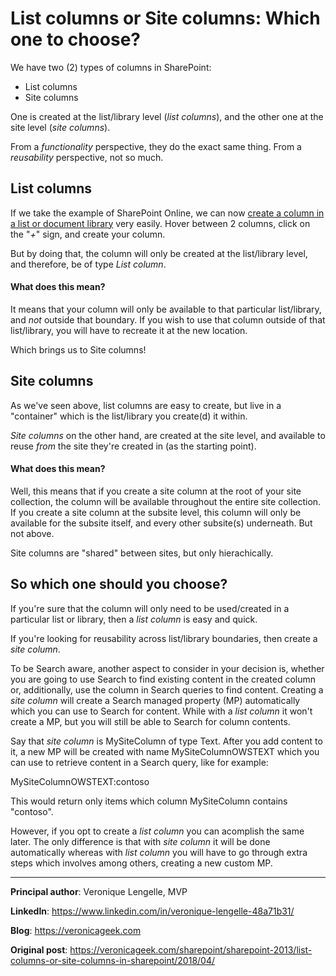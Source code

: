 # List columns or Site columns: Which one to choose?

We have two (2) types of columns in SharePoint:

- List columns
- Site columns

One is created at the list/library level (_list columns_), and the other one at the site level (_site columns_).

From a _functionality_ perspective, they do the exact same thing. From a _reusability_ perspective, not so much.

## List columns

If we take the example of SharePoint Online, we can now [create a column in a list or document library](https://support.office.com/en-us/article/create-a-column-in-a-sharepoint-list-or-library-2b0361ae-1bd3-41a3-8329-269e5f81cfa2) very easily. Hover between 2 columns, click on the "*+*" sign, and create your column.  

But by doing that, the column will only be created at the list/library level, and therefore, be of type _List column_.
  
#### What does this mean?

It means that your column will only be available to that particular list/library, and _not_ outside that boundary. If you wish to use that column outside of that list/library, you will have to recreate it at the new location. 

Which brings us to Site columns!

## Site columns

As we've seen above, list columns are easy to create, but live in a "container" which is the list/library you create(d) it within.  

_Site columns_ on the other hand, are created at the site level, and available to reuse _from_ the site they're created in (as the starting point).  

#### What does this mean?

Well, this means that if you create a site column at the root of your site collection, the column will be available throughout the entire site collection. <br>
If you create a site column at the subsite level, this column will only be available for the subsite itself, and every other subsite(s) underneath. But not above.<br>

Site columns are "shared" between sites, but only hierachically.

## So which one should you choose?

If you're sure that the column will only need to be used/created in a particular list or library, then a _list column_ is easy and quick.<br>

If you're looking for reusability across list/library boundaries, then create a _site column_.

To be Search aware, another aspect to consider in your decision is, whether you are going to use Search to find existing content in the created column or, additionally, use the column in Search queries to find content.
Creating a _site column_ will create a Search managed property (MP) automatically which you can use to Search for content. While with a _list column_ it won't create a MP, but you will still be able to Search for column contents. 

Say that _site column_ is MySiteColumn of type Text. After you add content to it, a new MP will be created with name MySiteColumnOWSTEXT which you can use to retrieve content in a Search query, like for example:

MySiteColumnOWSTEXT:contoso

This would return only items which column MySiteColumn contains "contoso".

However, if you opt to create a _list column_ you can acomplish the same later. The only difference is that with _site column_ it will be done automatically whereas with _list column_ you will have to go through extra steps which involves among others, creating a new custom MP.

---

**Principal author**: Veronique Lengelle, MVP

**LinkedIn**: https://www.linkedin.com/in/veronique-lengelle-48a71b31/

**Blog**: https://veronicageek.com

**Original post**: https://veronicageek.com/sharepoint/sharepoint-2013/list-columns-or-site-columns-in-sharepoint/2018/04/
